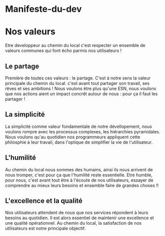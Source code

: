 # Manifeste-du-dev

# Nos valeurs

Etre developpeur au chemin du local c'est respecter un ensemble de valeurs 
communes qui font écho parmis nos utilisateurs !

## Le partage

Première de toutes ces valeurs : le partage. C'est à notre sens la valeur
principale du chemin du local. c'est avant tout partager son travail, ses rêves
et ses ambitions ! Nous voulons être plus qu'une ESN, nous voulons que nos 
actions aient un impact concrêt autour de nous : pour ça il faut les partager !

## La simplicité

La simplicité comme valeur fondamentale de notre dévellopement, nous voulons
rompre avec les processus complexes, les hiérarchies pyramidales. Nous voulons
qu'au quotidien nos programmeurs appliquent cette philosphie à leur travail,
dans l'optique de simplifier la vie de l'utilisateur.

## L'humilité

Au chemin du local nous sommes des humains, ainsi ils nous arrivent de nous
tromper, c'est pour ça que l'humilité reste essentielle. Etre humble, pour nous,
c'est avant tout être à l'écoute de nos utilisateurs, essayer de comprendre
au mieux leurs besoins et ensemble faire de grandes choses !!

## L'excellence et la qualité

Nos utilisateurs attendent de nous que nos services répondent à leurs besoins
au quotidien. Il est alors essentiel de maintenir une excellence et une
qualité opérationnel. Au chemin du local, la satisfaction de nos utilisateurs
est notre principale objectif.

